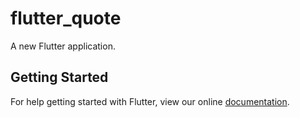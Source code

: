 # flutter_quote

A new Flutter application.

## Getting Started

For help getting started with Flutter, view our online
[documentation](https://flutter.io/).
